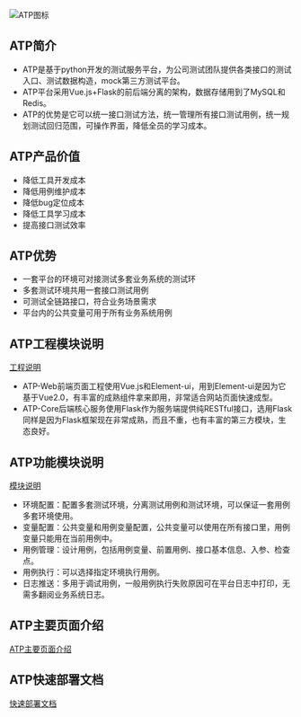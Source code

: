 ![ATP图标](http://git.immd.cn/chengyun.liu/atpForOpen/raw/master/images/atp2.png)



## **ATP简介**
- ATP是基于python开发的测试服务平台，为公司测试团队提供各类接口的测试入口、测试数据构造，mock第三方测试平台。
- ATP平台采用Vue.js+Flask的前后端分离的架构，数据存储用到了MySQL和Redis。
- ATP的优势是它可以统一接口测试方法，统一管理所有接口测试用例，统一规划测试回归范围，可操作界面，降低全员的学习成本。

## **ATP产品价值**
- 降低工具开发成本
- 降低用例维护成本
- 降低bug定位成本
- 降低工具学习成本
- 提高接口测试效率

## **ATP优势**
- 一套平台的环境可对接测试多套业务系统的测试环
- 多套测试环境共用一套接口测试用例
- 可测试全链路接口，符合业务场景需求
- 平台内的公共变量可用于所有业务系统用例

##  **ATP工程模块说明**
[工程说明](http://99.48.58.207/chengyun.liu/atpForOpen/wikis/projectSpecification)
- ATP-Web前端页面工程使用Vue.js和Element-ui，用到Element-ui是因为它基于Vue2.0，有丰富的成熟组件拿来即用，非常适合网站页面快速成型。
- ATP-Core后端核心服务使用Flask作为服务端提供纯RESTful接口，选用Flask同样是因为Flask框架现在非常成熟，而且不重，也有丰富的第三方模块，生态良好。

##  **ATP功能模块说明**
[模块说明](http://git.immd.cn/chengyun.liu/atpForOpen/wikis/function)
- 环境配置：配置多套测试环境，分离测试用例和测试环境，可以保证一套用例多套环境使用。
- 变量配置：公共变量和用例变量配置，公共变量可以使用在所有接口里，用例变量只能用在当前用例中。
- 用例管理：设计用例，包括用例变量、前置用例、接口基本信息、入参、检查点。
- 用例执行：可以选择指定环境执行用例。
- 日志推送：多用于调试用例，一般用例执行失败原因可在平台日志中打印，无需多翻阅业务系统日志。

##  **ATP主要页面介绍**

[ATP主要页面介绍](http://git.immd.cn/chengyun.liu/atpForOpen/wikis/functionForATP)

##  **ATP快速部署文档**

[快速部署文档](http://git.immd.cn/chengyun.liu/atpForOpen/wikis/deployment)

